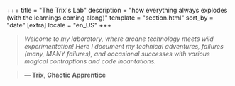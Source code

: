 +++
title = "The Trix's Lab"
description = "how everything always explodes (with the learnings coming along)"
template = "section.html"
sort_by = "date"
[extra]
locale = "en_US"
+++

> _Welcome to my laboratory, where arcane technology meets wild experimentation! Here I document my technical adventures, failures (many, MANY failures), and occasional successes with various magical contraptions and code incantations._

> **— Trix, Chaotic Apprentice**
